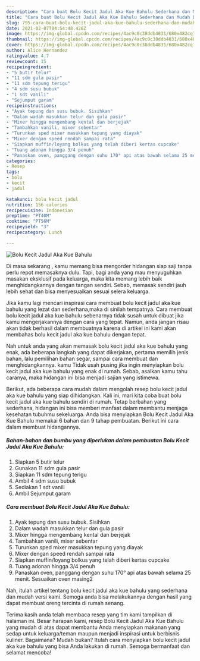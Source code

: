 ```yaml
---
description: "Cara buat Bolu Kecit Jadul Aka Kue Bahulu Sederhana dan Mudah Dibuat"
title: "Cara buat Bolu Kecit Jadul Aka Kue Bahulu Sederhana dan Mudah Dibuat"
slug: 795-cara-buat-bolu-kecit-jadul-aka-kue-bahulu-sederhana-dan-mudah-dibuat
date: 2021-02-07T04:54:48.426Z
image: https://img-global.cpcdn.com/recipes/4ac9c0c38ddb4831/680x482cq70/bolu-kecit-jadul-aka-kue-bahulu-foto-resep-utama.jpg
thumbnail: https://img-global.cpcdn.com/recipes/4ac9c0c38ddb4831/680x482cq70/bolu-kecit-jadul-aka-kue-bahulu-foto-resep-utama.jpg
cover: https://img-global.cpcdn.com/recipes/4ac9c0c38ddb4831/680x482cq70/bolu-kecit-jadul-aka-kue-bahulu-foto-resep-utama.jpg
author: Alice Hernandez
ratingvalue: 4.7
reviewcount: 15
recipeingredient:
- "5 butir telur"
- "11 sdm gula pasir"
- "11 sdm tepung terigu"
- "4 sdm susu bubuk"
- "1 sdt vanili"
- "Sejumput garam"
recipeinstructions:
- "Ayak tepung dan susu bubuk. Sisihkan"
- "Dalam wadah masukkan telur dan gula pasir"
- "Mixer hingga mengembang kental dan berjejak"
- "Tambahkan vanili, mixer sebentar"
- "Turunkan sped mixer masukkan tepung yang diayak"
- "Mixer dengan speed rendah sampai rata"
- "Siapkan muffin/loyang bolkus yang telah diberi kertas cupcake"
- "Tuang adonan hingga 3/4 penuh"
- "Panaskan oven, panggang dengan suhu 170° api atas bawah selama 25 menit. Sesuaikan oven masing2"
categories:
- Resep
tags:
- bolu
- kecit
- jadul

katakunci: bolu kecit jadul 
nutrition: 156 calories
recipecuisine: Indonesian
preptime: "PT40M"
cooktime: "PT56M"
recipeyield: "3"
recipecategory: Lunch

---
```



![Bolu Kecit Jadul Aka Kue Bahulu](https://img-global.cpcdn.com/recipes/4ac9c0c38ddb4831/680x482cq70/bolu-kecit-jadul-aka-kue-bahulu-foto-resep-utama.jpg)

Di masa  sekarang , kamu memang bisa mengorder hidangan siap saji tanpa perlu repot memasaknya dulu. Tapi, bagi anda yang mau menyuguhkan masakan eksklusif pada keluarga, maka kita memang lebih baik menghidangkannya dengan tangan sendiri. Sebab, memasak sendiri jauh lebih sehat dan bisa menyesuaikan sesuai selera keluarga.

Jika kamu lagi mencari inspirasi cara membuat bolu kecit jadul aka kue bahulu yang lezat dan sederhana,maka di sinilah tempatnya. Cara membuat bolu kecit jadul aka kue bahulu  sebenarnya tidak susah untuk dibuat jika kamu mengerjakannya dengan cara yang tepat. Namun, anda jangan risau akan tidak berhasil dalam membuatnya 
karena di artikel ini kami akan membahas bolu kecit jadul aka kue bahulu dengan tepat.  



Nah untuk anda yang akan memasak bolu kecit jadul aka kue bahulu yang enak, ada beberapa langkah yang dapat dikerjakan, pertama memilih jenis bahan, lalu pemilihan bahan segar, sampai cara membuat dan menghidangkannya. kamu Tidak usah pusing jika ingin menyiapkan bolu kecit jadul aka kue bahulu yang enak di rumah. Sebab, asalkan kamu  tahu caranya, maka hidangan ini bisa menjadi sajian yang istimewa.

Berikut, ada beberapa cara mudah dalam mengolah resep bolu kecit jadul aka kue bahulu yang siap dihidangkan. Kali ini, mari kita coba buat bolu kecit jadul aka kue bahulu sendiri di rumah. Tetap berbahan yang sederhana, hidangan ini bisa memberi manfaat dalam membantu menjaga kesehatan tubuhmu sekeluarga. Anda bisa menyiapkan Bolu Kecit Jadul Aka Kue Bahulu memakai 6 bahan dan 9 tahap pembuatan. Berikut ini cara dalam membuat hidangannya.

<!--inarticleads1-->

##### Bahan-bahan dan bumbu yang diperlukan dalam pembuatan Bolu Kecit Jadul Aka Kue Bahulu:

1. Siapkan 5 butir telur
1. Gunakan 11 sdm gula pasir
1. Siapkan 11 sdm tepung terigu
1. Ambil 4 sdm susu bubuk
1. Sediakan 1 sdt vanili
1. Ambil Sejumput garam




<!--inarticleads2-->

##### Cara membuat Bolu Kecit Jadul Aka Kue Bahulu:

1. Ayak tepung dan susu bubuk. Sisihkan
1. Dalam wadah masukkan telur dan gula pasir
1. Mixer hingga mengembang kental dan berjejak
1. Tambahkan vanili, mixer sebentar
1. Turunkan sped mixer masukkan tepung yang diayak
1. Mixer dengan speed rendah sampai rata
1. Siapkan muffin/loyang bolkus yang telah diberi kertas cupcake
1. Tuang adonan hingga 3/4 penuh
1. Panaskan oven, panggang dengan suhu 170° api atas bawah selama 25 menit. Sesuaikan oven masing2




Nah, itulah artikel tentang  bolu kecit jadul aka kue bahulu  yang sederhana dan mudah versi kami. Semoga anda bisa melakukannya dengan hasil yang dapat membuat oreng tercinta di rumah senang. 

Terima kasih anda telah membaca resep yang tim kami tampilkan di halaman ini. Besar harapan kami, resep  Bolu Kecit Jadul Aka Kue Bahulu yang mudah di atas dapat membantu Anda menyiapkan makanan yang sedap untuk keluarga/teman maupun menjadi inspirasi untuk berbisnis kuliner. Bagaimana? Mudah bukan? Itulah cara menyiapkan bolu kecit jadul aka kue bahulu yang bisa Anda lakukan di rumah. Semoga bermanfaat dan selamat mencoba!

